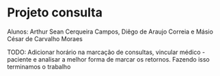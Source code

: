 # Projeto consulta

Alunos: Arthur Sean Cerqueira Campos, Diêgo de Araujo Correia e Másio César de Carvalho Moraes

TODO: Adicionar horário na marcação de consultas, vincular médico - paciente e analisar a melhor forma de marcar os retornos. Fazendo isso terminamos o trabalho
